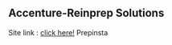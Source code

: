 ## Accenture-Reinprep Solutions
Site link : [click here!](https://practice.reinprep.com/student/login) Prepinsta
